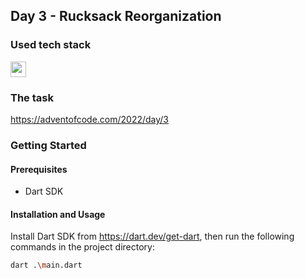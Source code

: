 ## Day 3 - Rucksack Reorganization

### Used tech stack

<img src="https://img.shields.io/badge/Dart-0175C2?style=for-the-badge&logo=dart&logoColor=white" height=25></img>

### The task
https://adventofcode.com/2022/day/3

### Getting Started

#### Prerequisites
* Dart SDK

#### Installation and Usage
Install Dart SDK from https://dart.dev/get-dart, then run the following commands in the project directory:
```bash
dart .\main.dart
```